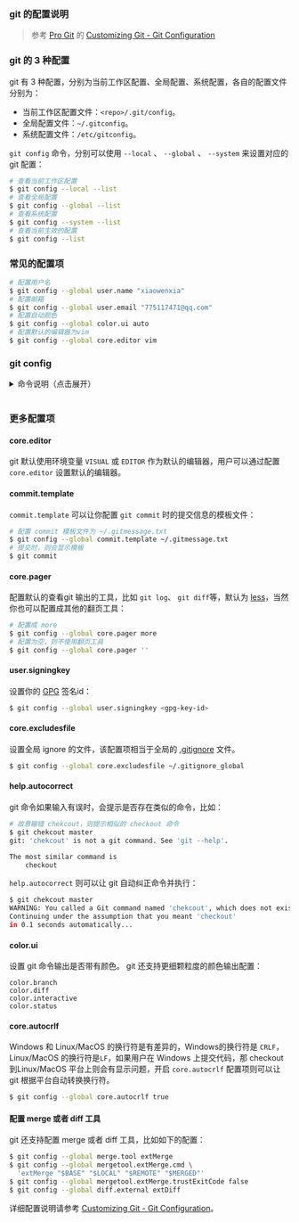 ### git 的配置说明

> 参考 [Pro Git](https://git-scm.com/book/en/v2) 的 [Customizing Git - Git Configuration](https://git-scm.com/book/en/v2/Customizing-Git-Git-Configuration)

### git 的 3 种配置
git 有 3 种配置，分别为当前工作区配置、全局配置、系统配置，各自的配置文件分别为：
* 当前工作区配置文件：`<repo>/.git/config`。
* 全局配置文件：`~/.gitconfig`。
* 系统配置文件：`/etc/gitconfig`。

`git config` 命令，分别可以使用 `--local` 、 `--global` 、 `--system` 来设置对应的git 配置：
```bash
# 查看当前工作区配置
$ git config --local --list
# 查看全局配置
$ git config --global --list
# 查看系统配置
$ git config --system --list
# 查看当前生效的配置
$ git config --list
```

### 常见的配置项

```bash
# 配置用户名
$ git config --global user.name "xiaowenxia"
# 配置邮箱
$ git config --global user.email "775117471@qq.com"
# 配置自动颜色
$ git config --global color.ui auto
# 配置默认的编辑器为vim
$ git config --global core.editor vim
```

### git config


<details>
<summary>命令说明（点击展开）</summary>

    usage: git config [<options>]

    Config file location
        --global              use global config file
        --system              use system config file
        --local               use repository config file
        --worktree            use per-worktree config file
        -f, --file <file>     use given config file
        --blob <blob-id>      read config from given blob object

    Action
        --get                 get value: name [value-regex]
        --get-all             get all values: key [value-regex]
        --get-regexp          get values for regexp: name-regex [value-regex]
        --get-urlmatch        get value specific for the URL: section[.var] URL
        --replace-all         replace all matching variables: name value [value_regex]
        --add                 add a new variable: name value
        --unset               remove a variable: name [value-regex]
        --unset-all           remove all matches: name [value-regex]
        --rename-section      rename section: old-name new-name
        --remove-section      remove a section: name
        -l, --list            list all
        -e, --edit            open an editor
        --get-color           find the color configured: slot [default]
        --get-colorbool       find the color setting: slot [stdout-is-tty]

    Type
        -t, --type <>         value is given this type
        --bool                value is "true" or "false"
        --int                 value is decimal number
        --bool-or-int         value is --bool or --int
        --path                value is a path (file or directory name)
        --expiry-date         value is an expiry date

    Other
        -z, --null            terminate values with NUL byte
        --name-only           show variable names only
        --includes            respect include directives on lookup
        --show-origin         show origin of config (file, standard input, blob, command line)
        --default <value>     with --get, use default value when missing entry
</details>
</br>

### 更多配置项

#### core.editor
git 默认使用环境变量 `VISUAL` 或 `EDITOR` 作为默认的编辑器，用户可以通过配置 `core.editor` 设置默认的编辑器。

#### commit.template
`commit.template` 可以让你配置 `git commit` 时的提交信息的模板文件：
```bash
# 配置 commit 模板文件为 ~/.gitmessage.txt
$ git config --global commit.template ~/.gitmessage.txt
# 提交时，则会显示模板
$ git commit
```

#### core.pager
配置默认的查看git 输出的工具，比如 `git log`、 `git diff`等，默认为 [less](https://man7.org/linux/man-pages/man1/less.1.html)，当然你也可以配置成其他的翻页工具：
```bash
# 配置成 more
$ git config --global core.pager more
# 配置为空，则不使用翻页工具
$ git config --global core.pager ''
```

#### user.signingkey
设置你的 [GPG](https://docs.gitlab.com/ee/user/project/repository/gpg_signed_commits/#:~:text=You%20can%20use%20a%20GPG%20key%20to%20sign,used%20for%20all%20OpenPGP%2FPGP%2FGPG%20related%20material%20and%20implementations.) 签名id：
```bash
$ git config --global user.signingkey <gpg-key-id>
```

#### core.excludesfile
设置全局 ignore 的文件，该配置项相当于全局的 [.gitignore](https://git-scm.com/docs/gitignore) 文件。

```bash
$ git config --global core.excludesfile ~/.gitignore_global
```

#### help.autocorrect
git 命令如果输入有误时，会提示是否存在类似的命令，比如：

```bash
# 故意输错 chekcout，则提示相似的 checkout 命令
$ git chekcout master
git: 'chekcout' is not a git command. See 'git --help'.

The most similar command is
    checkout
```
`help.autocorrect` 则可以让 git 自动纠正命令并执行：
```bash
$ git chekcout master
WARNING: You called a Git command named 'chekcout', which does not exist.
Continuing under the assumption that you meant 'checkout'
in 0.1 seconds automatically...
```

#### color.ui
设置 git 命令输出是否带有颜色。
git 还支持更细颗粒度的颜色输出配置：
```
color.branch
color.diff
color.interactive
color.status
```

#### core.autocrlf

Windows 和 Linux/MacOS 的换行符是有差异的，Windows的换行符是 `CRLF`，Linux/MacOS 的换行符是`LF`，如果用户在 Windows 上提交代码，那 checkout 到Linux/MacOS 平台上则会有显示问题，开启 `core.autocrlf` 配置项则可以让 git 根据平台自动转换换行符。

```bash
$ git config --global core.autocrlf true
```
#### 配置 merge 或者 diff 工具
git 还支持配置 merge 或者 diff 工具，比如如下的配置：
```bash
$ git config --global merge.tool extMerge
$ git config --global mergetool.extMerge.cmd \
  'extMerge "$BASE" "$LOCAL" "$REMOTE" "$MERGED"'
$ git config --global mergetool.extMerge.trustExitCode false
$ git config --global diff.external extDiff
```

详细配置说明请参考 [Customizing Git - Git Configuration](https://git-scm.com/book/en/v2/Customizing-Git-Git-Configuration)。